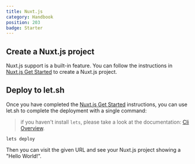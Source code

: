 ```yaml
---
title: Nuxt.js
category: Handbook
position: 203
badge: Starter
---
```


## Create a Nuxt.js project

Nuxt.js support is a built-in feature.
You can follow the instructions in [Nuxt.js Get Started](https://nuxtjs.org/docs/2.x/get-started/installation)
to create a Nuxt.js project.

## Deploy to let.sh

Once you have completed the [Nuxt.js Get Started](https://nuxtjs.org/docs/2.x/get-started/installation)
instructions, you can use let.sh to complete the deployment with a single command:

> if you haven't install `lets`, please take a look at the documentation: [Cli Overview](/cli/overview).

```shell
lets deploy
```

Then you can visit the given URL and see your Nuxt.js project showing a "Hello World!".
